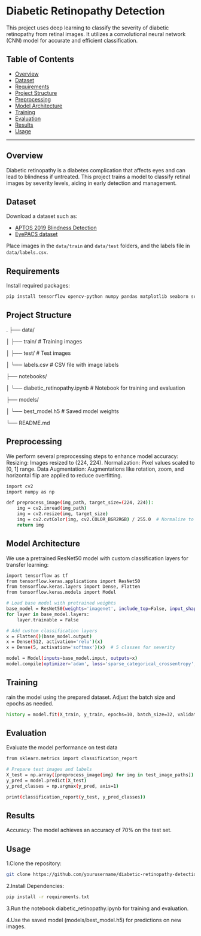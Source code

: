 # Diabetic Retinopathy Detection

This project uses deep learning to classify the severity of diabetic retinopathy from retinal images. It utilizes a convolutional neural network (CNN) model for accurate and efficient classification.

## Table of Contents

- [Overview](#overview)
- [Dataset](#dataset)
- [Requirements](#requirements)
- [Project Structure](#project-structure)
- [Preprocessing](#preprocessing)
- [Model Architecture](#model-architecture)
- [Training](#training)
- [Evaluation](#evaluation)
- [Results](#results)
- [Usage](#usage)

---

## Overview

Diabetic retinopathy is a diabetes complication that affects eyes and can lead to blindness if untreated. This project trains a model to classify retinal images by severity levels, aiding in early detection and management.

## Dataset

Download a dataset such as:
- [APTOS 2019 Blindness Detection](https://www.kaggle.com/c/aptos2019-blindness-detection)
- [EyePACS dataset](https://www.kaggle.com/c/diabetic-retinopathy-detection/data)

Place images in the `data/train` and `data/test` folders, and the labels file in `data/labels.csv`.

## Requirements

Install required packages:

```bash
pip install tensorflow opencv-python numpy pandas matplotlib seaborn scikit-learn
```
## Project Structure
.
├── data/

│   ├── train/                  # Training images

│   ├── test/                   # Test images

│   └── labels.csv              # CSV file with image labels

├── notebooks/

│   └── diabetic_retinopathy.ipynb  # Notebook for training and evaluation

├── models/

│   └── best_model.h5           # Saved model weights

└── README.md

## Preprocessing
We perform several preprocessing steps to enhance model accuracy:
Resizing: Images resized to (224, 224).
Normalization: Pixel values scaled to [0, 1] range.
Data Augmentation: Augmentations like rotation, zoom, and horizontal flip are applied to reduce overfitting.
```bash
import cv2
import numpy as np

def preprocess_image(img_path, target_size=(224, 224)):
    img = cv2.imread(img_path)
    img = cv2.resize(img, target_size)
    img = cv2.cvtColor(img, cv2.COLOR_BGR2RGB) / 255.0  # Normalize to [0,1]
    return img
```
## Model Architecture
We use a pretrained ResNet50 model with custom classification layers for transfer learning:
```bash
import tensorflow as tf
from tensorflow.keras.applications import ResNet50
from tensorflow.keras.layers import Dense, Flatten
from tensorflow.keras.models import Model

# Load base model with pretrained weights
base_model = ResNet50(weights='imagenet', include_top=False, input_shape=(224, 224, 3))
for layer in base_model.layers:
    layer.trainable = False

# Add custom classification layers
x = Flatten()(base_model.output)
x = Dense(512, activation='relu')(x)
x = Dense(5, activation='softmax')(x)  # 5 classes for severity

model = Model(inputs=base_model.input, outputs=x)
model.compile(optimizer='adam', loss='sparse_categorical_crossentropy', metrics=['accuracy'])
```
## Training
rain the model using the prepared dataset. Adjust the batch size and epochs as needed.
```bash
history = model.fit(X_train, y_train, epochs=10, batch_size=32, validation_split=0.2)
```
## Evaluation 
Evaluate the model performance on test data
```bash
from sklearn.metrics import classification_report

# Prepare test images and labels
X_test = np.array([preprocess_image(img) for img in test_image_paths])
y_pred = model.predict(X_test)
y_pred_classes = np.argmax(y_pred, axis=1)

print(classification_report(y_test, y_pred_classes))
```
## Results
Accuracy: The model achieves an accuracy of 70% on the test set.
## Usage
1.Clone the repository:
```bash
git clone https://github.com/yourusername/diabetic-retinopathy-detection.git
```
2.Install Dependencies:
```bash
pip install -r requirements.txt
```
3.Run the notebook diabetic_retinopathy.ipynb for training and evaluation.

4.Use the saved model (models/best_model.h5) for predictions on new images.

